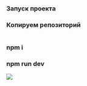 ### Запуск проекта
### Копируем репозиторий
```  git clone https://github.com/SultanHasanov/menu-dish.git
```
### npm i
### npm run dev
<img src="https://user-images.githubusercontent.com/105391964/216718116-27fe2052-bd69-4db8-9326-a769645b599f.jpg"></img>
